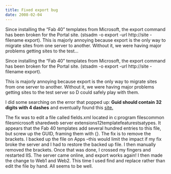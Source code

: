 ```yaml
---
title: Fixed export bug
date: 2008-02-04
---
```


Since installing the “Fab 40” templates from Microsoft, the export command has been broken for the Portal site. (stsadm -o export -url http://site -filename export). This is majorly annoying because export is the only way to migrate sites from one server to another. Without it, we were having major problems getting sites to the test…


<!-- end -->

Since installing the “Fab 40” templates from Microsoft, the export command  has been broken for the Portal site.
(stsadm -o export -url http://site -filename  export).
 
This is majorly annoying because export is the only way to migrate sites  from one server to another.  Without it, we were having major problems getting  sites to the test server so D could safely play with them.
 
I did some searching on the error that popped up: **Guid should  contain 32 digits with 4 dashes** and eventually found this [site.](http://sharepointsearch.com/cs/blogs/sharepointblogs/archive/2007/09/13/designer-export-fails-with-quot-guid-should-contain-32-digits-quot-error.aspx)
 
The fix was to edit a file called fields.xml located in <span>c:program filescommon  filesmicrosoft sharedweb server extensions12templatefeaturestsatypes.  It  appears that the Fab 40 templates add several hundred entries to this file, but  screw up the GUID, framing them with {}.  The fix is to remove the  brackets.</span>
<span></span> 
<span>I backed up the file on Apps –this would limit the impact if  my fix broke the server and I had to restore the backed up file.  I then  manually removed the brackets.  Once that was done, I crossed my fingers and  restarted IIS.   The server came online, and export works again!</span>
<span></span> 
<span>I then made the change to Web1 and Web2.  This time I  used find and replace rather than edit the file by hand.  All seems to be  well.</span>

